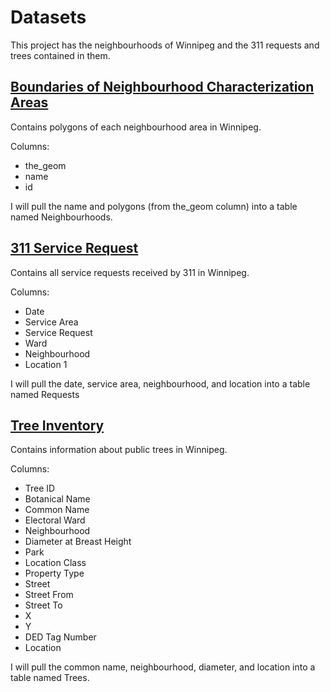 # Datasets
This project has the neighbourhoods of Winnipeg and the 311 requests and trees contained in them.

## [Boundaries of Neighbourhood Characterization Areas](https://data.winnipeg.ca/City-Planning/Neighbourhood/fen6-iygi)
Contains polygons of each neighbourhood area in Winnipeg.

Columns:
- the_geom
- name
- id

I will pull the name and polygons (from the_geom column) into a table named Neighbourhoods.

## [311 Service Request](https://data.winnipeg.ca/Contact-Centre-311/311-Service-Request/4her-3th5)
Contains all service requests received by 311 in Winnipeg.

Columns:
- Date
- Service Area
- Service Request
- Ward
- Neighbourhood
- Location 1

I will pull the date, service area, neighbourhood, and location into a table named Requests

## [Tree Inventory](https://data.winnipeg.ca/Parks/Tree-Inventory/hfwk-jp4h)
Contains information about public trees in Winnipeg.

Columns:
- Tree ID
- Botanical Name
- Common Name
- Electoral Ward
- Neighbourhood
- Diameter at Breast Height
- Park
- Location Class
- Property Type
- Street
- Street From
- Street To
- X
- Y
- DED Tag Number
- Location

I will pull the common name, neighbourhood, diameter, and location into a table named Trees.